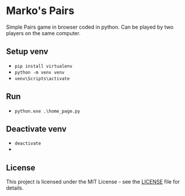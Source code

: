 # Marko's Pairs

Simple Pairs game in browser coded in python. Can be played by two players on the same computer.

## Setup venv

 - `pip install virtualenv`
 - `python -m venv venv`
 - `venv\Scripts\activate`

## Run

 - `python.exe .\home_page.py`

## Deactivate venv

 - `deactivate`
 - 
## License

This project is licensed under the MIT License - see the [LICENSE](./LICENSE) file for details.